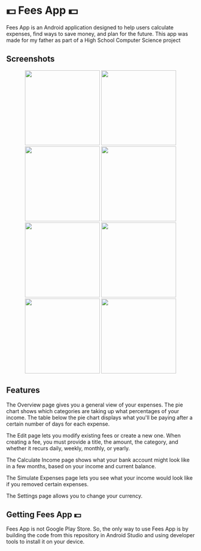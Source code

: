 <h1>💵 Fees App 💵</h1>

Fees App is an Android application designed to help users calculate expenses, find ways to save money, and plan for the future. This app was made for my father as part of a High School Computer Science project

<h2>Screenshots</h2>

<p align="center">
  <img src="https://github.com/user-attachments/assets/7c1be4ff-8932-4cda-95e9-1f4733c25d78" width="200"></img>
  <img src="https://github.com/user-attachments/assets/bf6959e5-732a-40ff-8431-3ca445d9ab18" width="200"></img>
  <img src="https://github.com/user-attachments/assets/610dc263-6f86-4754-97de-db3688f08b93" width="200"></img>
  <img src="https://github.com/user-attachments/assets/249c25cd-8ac4-4495-804d-6bb7604bec67" width="200"></img>
  <img src="https://github.com/user-attachments/assets/45bbeae8-b00c-4dee-bb0f-85a0b7a5fe36" width="200"></img>
  <img src="https://github.com/user-attachments/assets/c0b68b07-e089-4729-9b0f-94d85b778e4d" width="200"></img>
  <img src="https://github.com/user-attachments/assets/039b9963-9f64-4154-8021-3ec416b9097f" width="200"></img>
  <img src="https://github.com/user-attachments/assets/2c781a96-ec7f-4dbb-9bc7-a39245978388" width="200"></img>
</p>

<h2>Features</h2>

The Overview page gives you a general view of your expenses. The pie chart shows which categories are taking up what percentages of your income. The table below the pie chart displays what you'll be paying after a certain number of days for each expense.

The Edit page lets you modify existing fees or create a new one. When creating a fee, you must provide a title, the amount, the category, and whether it recurs daily, weekly, monthly, or yearly.

The Calculate Income page shows what your bank account might look like in a few months, based on your income and current balance.

The Simulate Expenses page lets you see what your income would look like if you removed certain expenses.

The Settings page allows you to change your currency.

<h2>Getting Fees App 💵</h2>

Fees App is not Google Play Store. So, the only way to use Fees App is by building the code from this repository in Android Studio and using developer tools to install it on your device.
